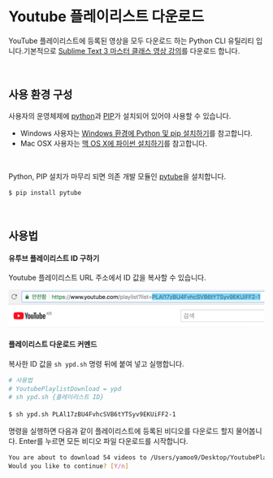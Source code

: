 # Youtube 플레이리스트 다운로드

YouTube 플레이리스트에 등록된 영상을 모두 다운로드 하는 Python CLI 유틸리티 입니다.기본적으로 [Sublime Text 3 마스터 클래스 영상 강의](https://www.youtube.com/playlist?list=PLAl17zBU4FvhcSVB6tYTSyv9EKUiFF2-1)를 다운로드 합니다.

<br>

## 사용 환경 구성

사용자의 운영체제에 [python](https://www.python.org/)과 [PIP](https://pypi.org/project/pip/)가 설치되어 있어야 사용할 수 있습니다.

- Windows 사용자는 [Windows 환경에 Python 및 pip 설치하기](http://doocong.com/python/python-pip-install/)를 참고합니다.
- Mac OSX 사용자는 [맥 OS X에 파이썬 설치하기](http://python-guide-kr.readthedocs.io/ko/latest/starting/install/osx.html)를 참고합니다.

<br>

Python, PIP 설치가 마무리 되면 의존 개발 모듈인 [pytube](https://python-pytube.readthedocs.io/en/latest/)을 설치합니다.


```sh
$ pip install pytube
```

<br>

## 사용법

#### 유투브 플레이리스트 ID 구하기

Youtube 플레이리스트 URL 주소에서 ID 값을 복사할 수 있습니다.

<img src="./assets/youtube-playlist-id.png" alt>

<br>

#### 플레이리스트 다운로드 커멘드

복사한 ID 값을 `sh ypd.sh` 명령 뒤에 붙여 넣고 실행합니다.

```sh
# 사용법
# YoutubePlaylistDownload = ypd
# sh ypd.sh {플레이리스트 ID}

$ sh ypd.sh PLAl17zBU4FvhcSVB6tYTSyv9EKUiFF2-1
```

명령을 실행하면 다음과 같이 플레이리스트에 등록된 비디오를 다운로드 할지 물어봅니다. Enter를 누르면 모든 비디오 파일 다운로드를 시작합니다.

```sh
You are about to download 54 videos to /Users/yamoo9/Desktop/YoutubePlaylistDownload-CLI/temp
Would you like to continue? [Y/n]
```
